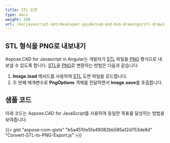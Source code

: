 ```yaml
---
title: STL 도면
type: docs
weight: 100
url: /ko/javascript-net/developer-guide/cad-and-bim-drawings/stl-drawings/
---
```


## **STL 형식을 PNG로 내보내기**

Aspose.CAD for Javascript in Angular는 개발자가 [STL](https://docs.fileformat.com/cad/stl/) 파일을 [PNG](https://docs.fileformat.com/image/png/) 형식으로 내보낼 수 있도록 합니다.
[STL](https://docs.fileformat.com/cad/stl/)을 [PNG](https://docs.fileformat.com/image/png/)로 변환하는 방법은 다음과 같습니다:

1. **Image.load** 메서드를 사용하여 [STL](https://docs.fileformat.com/cad/stl/) 도면 파일을 로드합니다.
1. 두 번째 매개변수로 **PngOptions** 객체를 전달하면서 **Image.save**를 호출합니다.

## 샘플 코드

아래 코드는 Aspose.CAD for JavaScript를 사용하여 동일한 목표를 달성하는 방법을 보여줍니다.

{{< gist "aspose-com-gists" "b5a4510e5fa49082bb585a12d753de8d" "Convert-STL-to-PNG-Export.js" >}}
